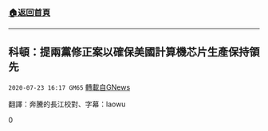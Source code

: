 ###  [:house:返回首頁](https://github.com/ourhimalayas/txt)
---

## 科頓：提兩黨修正案以確保美國計算機芯片生產保持領先
`2020-07-23 16:17 GM65` [轉載自GNews](https://gnews.org/zh-hant/274181/)

翻譯：奔騰的長江校對、字幕：laowu
 
0
